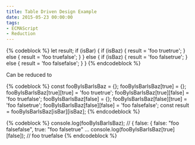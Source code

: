 ```yaml
---
title: Table Driven Design Example
date: 2015-05-23 00:00:00
tags:
- ECMAScript
- Reduction
---
```


{% codeblock %}
let result;
if (isBar) {
   if (isBaz) {
      result = 'foo truetrue';
   } else {
      result = 'foo truefalse';
   }
} else {
   if (isBaz) {
      result = 'foo falsetrue';
   } else {
      result = 'foo falsefalse';
   }
}
{% endcodeblock %}

Can be reduced to

{% codeblock %}
const fooByIsBarIsBaz = {};
fooByIsBarIsBaz[true] = {};
fooByIsBarIsBaz[true][true] = 'foo truetrue';
fooByIsBarIsBaz[true][false] = 'foo truefalse';
fooByIsBarIsBaz[false] = {};
fooByIsBarIsBaz[false][true] = 'foo falsetrue';
fooByIsBarIsBaz[false][false] = 'foo falsefalse';
const result = fooByIsBarIsBaz[isBar][isBaz];
{% endcodeblock %}

{% codeblock %}
console.log(fooByIsBarIsBaz); // { false: { false: "foo falsefalse", true: "foo falsetrue" ...
console.log(fooByIsBarIsBaz[true][false]); // foo truefalse
{% endcodeblock %}